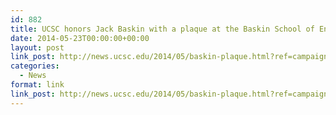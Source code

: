 ```yaml
---
id: 882
title: UCSC honors Jack Baskin with a plaque at the Baskin School of Engineering
date: 2014-05-23T00:00:00+00:00
layout: post
link_post: http://news.ucsc.edu/2014/05/baskin-plaque.html?ref=campaign
categories:
  - News
format: link
link_post: http://news.ucsc.edu/2014/05/baskin-plaque.html?ref=campaign
---
```

